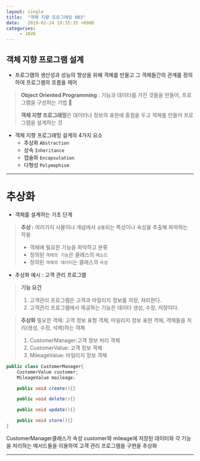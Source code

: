 ```yaml
---
layout: single
title:  "객체 지향 프로그래밍 003"
date:   2019-02-24 19:35:35 +0900
categories:
     - JAVA
---
```

## 객체 지향 프로그램 설계 

* 프로그램의 생산성과 성능의 향상을 위해 객체를 만들고 그 객체들간의 관계를 정의하여 프로그램의 흐름을 제어

> **Object Oriented Programming** : 기능과 데이터를 가진 것들을 만들어, 프로그램을 구성하는 기법 
>
>
> **객체 지향 프로그래밍**은 데이터나 정보의 표현에 중점을 두고 객체를 만들어 프로그램을 설계하는 것

* 객체 지향 프로그래밍 설계의 4가지 요소
    * 추상화 `Abstraction`
	* 상속 `Inheritance`
	* 캡슐화 `Encapsulation`
	* 다형성 `Polymophism`

---

# 추상화
* 객체를 설계하는 기초 단계

> **추상 :** 여러가지 사물이나 개념에서 `공통`되는 특성이나 속성을 추출해 파악하는 작용
>
> * 객체에 필요한 기능을 파악하고 분류
> * 정의된 `객체의 기능`은 클래스의 `메소드`
> * 정의된 `객체의 데이터`는 클래스의 `속성`

* 추상화 예시 : 고객 관리 프로그램
> **기능 요건**
>
> 1. 고객관리 프로그램은 고객과 마일리지 정보를 저장, 처리한다.
> 2. 고객관리 프로그램에서 제공하는 기능은 데이터 생성, 수정, 저장이다.

> **추상화**
> 필요한 객체: 고객 정보 표형 객체, 마일리지 정보 표현 객체, 객체들을 처리(생성, 수정, 삭제)하는 객체
> 1. CustomerManager:고객 정보 처리 객체
> 2. CustomerValue: 고객 정보 객체
> 3. MileageValue: 마일리지 정보 객체


``` java
public class CustomerManager{
	CustomerValue customer;
	MileageValue maileage;

	public void create(){}

	public void delete(){}

	public void update(){}

	public void store(){}
}
```

CustomerManager클래스가 속성 customer와 mileage에 저장된 데이터와 각 기능을 처리하는 메서드들을 이용하여 고객 관리 프로그램을 구현을 추상화


---

